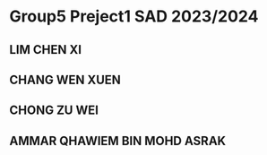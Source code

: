 # Group5 Preject1 SAD 2023/2024
## LIM CHEN XI
## CHANG WEN XUEN 
## CHONG ZU WEI
## AMMAR QHAWIEM BIN MOHD ASRAK
